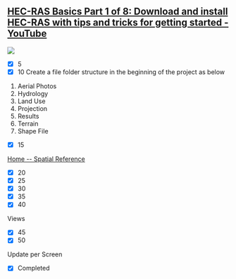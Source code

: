 ## [HEC-RAS Basics Part 1 of 8: Download and install HEC-RAS with tips and tricks for getting started - YouTube](https://www.youtube.com/watch?v=BUjF_MGcxYQ)

![](https://www.youtube.com/watch?v=BUjF_MGcxYQ)

 - [x] 5
 - [x] 10
Create a file folder structure in the beginning of the project as below
1. Aerial Photos
2. Hydrology
3. Land Use
4. Projection
5. Results
6. Terrain
7. Shape File

 - [x] 15

[Home -- Spatial Reference](https://spatialreference.org/)

 - [x] 20
 - [x] 25
 - [x] 30
 - [x] 35
 - [x] 40

Views

 - [x] 45
 - [x] 50

Update per Screen

 - [x] Completed

